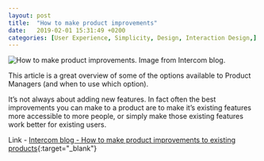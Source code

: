 ```yaml
---
layout: post
title:  "How to make product improvements"
date:   2019-02-01 15:31:49 +0200
categories: [User Experience, Simplicity, Design, Interaction Design,]
---
```

![How to make product improvements. Image from Intercom blog.]({{site.baseurl}}/assets/img/product-improvements.png)

This article is a great overview of some of the options available to Product Managers (and when to use which option).

It’s not always about adding new features. In fact often the best improvements you can make to a product are to make it’s existing features more accessible to more people, or simply make those existing features work better for existing users.

Link - [Intercom blog - How to make product improvements to existing products](https://www.intercom.com/blog/ways-to-improve-a-product/){:target="_blank"}


